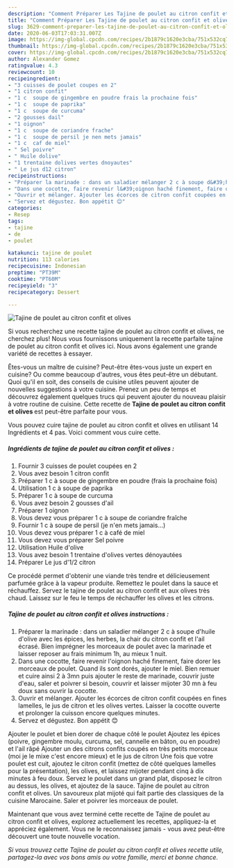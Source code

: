 ```yaml
---
description: "Comment Préparer Les Tajine de poulet au citron confit et olives"
title: "Comment Préparer Les Tajine de poulet au citron confit et olives"
slug: 3629-comment-preparer-les-tajine-de-poulet-au-citron-confit-et-olives
date: 2020-06-03T17:03:31.007Z
image: https://img-global.cpcdn.com/recipes/2b1879c1620e3cba/751x532cq70/tajine-de-poulet-au-citron-confit-et-olives-photo-principale-de-la-recette.jpg
thumbnail: https://img-global.cpcdn.com/recipes/2b1879c1620e3cba/751x532cq70/tajine-de-poulet-au-citron-confit-et-olives-photo-principale-de-la-recette.jpg
cover: https://img-global.cpcdn.com/recipes/2b1879c1620e3cba/751x532cq70/tajine-de-poulet-au-citron-confit-et-olives-photo-principale-de-la-recette.jpg
author: Alexander Gomez
ratingvalue: 4.3
reviewcount: 10
recipeingredient:
- "3 cuisses de poulet coupes en 2"
- "1 citron confit"
- "1 c  soupe de gingembre en poudre frais la prochaine fois"
- "1 c  soupe de paprika"
- "1 c  soupe de curcuma"
- "2 gousses dail"
- "1 oignon"
- "1 c  soupe de coriandre frache"
- "1 c  soupe de persil je nen mets jamais"
- "1 c  caf de miel"
- " Sel poivre"
- " Huile dolive"
- "1 trentaine dolives vertes dnoyautes"
- " Le jus d12 citron"
recipeinstructions:
- "Préparer la marinade : dans un saladier mélanger 2 c à soupe d&#39;huile d&#39;olive avec les épices, les herbes, la chair du citron confit et l&#39;ail écrasé. Bien imprégner les morceaux de poulet avec la marinade et laisser reposer au frais minimum 1h, au mieux 1 nuit."
- "Dans une cocotte, faire revenir l&#39;oignon haché finement, faire dorer les morceaux de poulet. Quand ils sont dorés, ajouter le miel. Bien remuer et cuire ainsi 2 à 3mn puis ajouter le reste de marinade, couvrir juste d&#39;eau, saler et poivrer si besoin, couvrir et laisser mijoter 30 mn à feu doux sans ouvrir la cocotte."
- "Ouvrir et mélanger. Ajouter les écorces de citron confit coupées en fines lamelles, le jus de citron et les olives vertes. Laisser la cocotte ouverte et prolonger la cuisson encore quelques minutes."
- "Servez et dégustez. Bon appétit 😊"
categories:
- Resep
tags:
- tajine
- de
- poulet

katakunci: tajine de poulet 
nutrition: 113 calories
recipecuisine: Indonesian
preptime: "PT39M"
cooktime: "PT60M"
recipeyield: "3"
recipecategory: Dessert

---
```



![Tajine de poulet au citron confit et olives](https://img-global.cpcdn.com/recipes/2b1879c1620e3cba/751x532cq70/tajine-de-poulet-au-citron-confit-et-olives-photo-principale-de-la-recette.jpg)

Si vous recherchez une recette tajine de poulet au citron confit et olives, ne cherchez plus! Nous vous fournissons uniquement la recette parfaite tajine de poulet au citron confit et olives ici. Nous avons également une grande variété de recettes à essayer.

Êtes-vous un maître de cuisine? Peut-être êtes-vous juste un expert en cuisine? Ou comme beaucoup d'autres, vous êtes peut-être un débutant. Quoi qu'il en soit, des conseils de cuisine utiles peuvent ajouter de nouvelles suggestions à votre cuisine. Prenez un peu de temps et découvrez également quelques trucs qui peuvent ajouter du nouveau plaisir à votre routine de cuisine. Cette recette de <strong> Tajine de poulet au citron confit et olives </strong> est peut-être parfaite pour vous.

<!--inarticleads1-->

Vous pouvez cuire tajine de poulet au citron confit et olives en utilisant 14 Ingrédients et 4 pas. Voici comment vous cuire cette.

##### Ingrédients de tajine de poulet au citron confit et olives :

1. Fournir 3 cuisses de poulet coupées en 2
1. Vous avez besoin 1 citron confit
1. Préparer 1 c à soupe de gingembre en poudre (frais la prochaine fois)
1. Utilisation 1 c à soupe de paprika
1. Préparer 1 c à soupe de curcuma
1. Vous avez besoin 2 gousses d&#39;ail
1. Préparer 1 oignon
1. Vous devez vous préparer 1 c à soupe de coriandre fraîche
1. Fournir 1 c à soupe de persil (je n&#39;en mets jamais...)
1. Vous devez vous préparer 1 c à café de miel
1. Vous devez vous préparer  Sel poivre
1. Utilisation  Huile d&#39;olive
1. Vous avez besoin 1 trentaine d&#39;olives vertes dénoyautées
1. Préparer  Le jus d&#39;1/2 citron


Ce procédé permet d&#39;obtenir une viande très tendre et délicieusement parfumée grâce à la vapeur produite. Remettez le poulet dans la sauce et réchauffez. Servez le tajine de poulet au citron confit et aux olives très chaud. Laissez sur le feu le temps de réchauffer les olives et les citrons. 

<!--inarticleads2-->

##### Tajine de poulet au citron confit et olives instructions :

1. Préparer la marinade : dans un saladier mélanger 2 c à soupe d&#39;huile d&#39;olive avec les épices, les herbes, la chair du citron confit et l&#39;ail écrasé. Bien imprégner les morceaux de poulet avec la marinade et laisser reposer au frais minimum 1h, au mieux 1 nuit.
1. Dans une cocotte, faire revenir l&#39;oignon haché finement, faire dorer les morceaux de poulet. Quand ils sont dorés, ajouter le miel. Bien remuer et cuire ainsi 2 à 3mn puis ajouter le reste de marinade, couvrir juste d&#39;eau, saler et poivrer si besoin, couvrir et laisser mijoter 30 mn à feu doux sans ouvrir la cocotte.
1. Ouvrir et mélanger. Ajouter les écorces de citron confit coupées en fines lamelles, le jus de citron et les olives vertes. Laisser la cocotte ouverte et prolonger la cuisson encore quelques minutes.
1. Servez et dégustez. Bon appétit 😊


Ajouter le poulet et bien dorer de chaque côté le poulet Ajoutez les épices (poivre, gingembre moulu, curcuma, sel, cannelle en bâton, ou en poudre) et l&#39;ail râpé Ajouter un des citrons confits coupés en très petits morceaux (moi je le mixe c&#39;est encore mieux) et le jus de citron Une fois que votre poulet est cuit, ajoutez le citron confit (mettez de côté quelques lamelles pour la présentation), les olives, et laissez mijoter pendant cinq à dix minutes à feu doux. Servez le poulet dans un grand plat, disposez le citron au dessus, les olives, et ajoutez de la sauce. Tajine de poulet au citron confit et olives. Un savoureux plat mijoté qui fait partie des classiques de la cuisine Marocaine. Saler et poivrer les morceaux de poulet. 

<!--inarticleads1-->

<p>
Maintenant que vous avez terminé cette recette de Tajine de poulet au citron confit et olives, explorez actuellement les recettes, appliquez-la et appréciez également. Vous ne le reconnaissez jamais - vous avez peut-être découvert une toute nouvelle vocation.
</p>

<p>
<i>Si vous trouvez cette Tajine de poulet au citron confit et olives recette utile, partagez-la avec vos bons amis ou votre famille, merci et bonne chance.</i>
</p>
